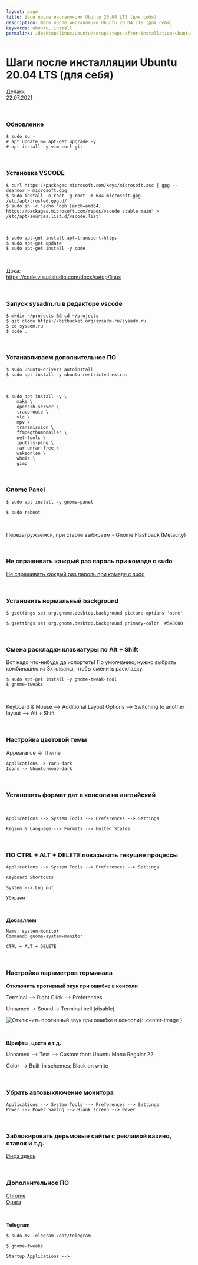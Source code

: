 ```yaml
---
layout: page
title: Шаги после инсталляции Ubuntu 20.04 LTS (для себя)
description: Шаги после инсталляции Ubuntu 20.04 LTS (для себя)
keywords: ubuntu, install
permalink: /desktop/linux/ubuntu/setup/steps-after-installation-ubuntu-20.04-lts/
---
```


# Шаги после инсталляции Ubuntu 20.04 LTS (для себя)

Делаю:  
22.07.2021

<br/>

### Обновление

```
$ sudo su -
# apt update && apt-get upgrade -y
# apt install -y vim curl git
```

<br/>

### Установка VSCODE

```
$ curl https://packages.microsoft.com/keys/microsoft.asc | gpg --dearmor > microsoft.gpg
$ sudo install -o root -g root -m 644 microsoft.gpg /etc/apt/trusted.gpg.d/
$ sudo sh -c 'echo "deb [arch=amd64] https://packages.microsoft.com/repos/vscode stable main" > /etc/apt/sources.list.d/vscode.list'
```

<br/>

    $ sudo apt-get install apt-transport-https
    $ sudo apt-get update
    $ sudo apt-get install -y code

<br/>

Дока:  
https://code.visualstudio.com/docs/setup/linux

<br/>

### Запуск sysadm.ru в редакторе vscode

```
$ mkdir ~/projects && cd ~/projects
$ git clone https://bitbucket.org/sysadm-ru/sysadm.ru
$ cd sysadm.ru
$ code .
```

<br/>

### Устанавливаем дополнительное ПО

```
$ sudo ubuntu-drivers autoinstall
$ sudo apt install -y ubuntu-restricted-extras
```

<br/>

```
$ sudo apt install -y \
    make \
    openssh-server \
    traceroute \
    vlc \
    mpv \
    transmission \
    ffmpegthumbnailer \
    net-tools \
    iputils-ping \
    rar unrar-free \
    wakeonlan \
    whois \
    gimp
```

<br/>

### Gnome Panel

    $ sudo apt install -y gnome-panel

    $ sudo reboot

<br/>

Перезагружаемся, при старте выбираем - Gnome Flashback (Metacity)

<br/>

### Не спрашивать каждый раз пароль при комаде с sudo

[Не спрашивать каждый раз пароль при комаде с sudo](/desktop/linux/ubuntu/setup/do-not-ask-root-password/)

<br/>

### Установить нормальный background

    $ gsettings set org.gnome.desktop.background picture-options 'none'

    $ gsettings set org.gnome.desktop.background primary-color '#548080'

<br/>

### Смена раскладки клавиатуры по Alt + Shift

Вот надо что-нибудь да испортить! По умолчанию, нужно выбрать комбинацию из 3х клваиш, чтобы сменить раскладку.

    $ sudo apt-get install -y gnome-tweak-tool
    $ gnome-tweaks

<br/>

Keyboard & Mouse --> Additional Layout Options --> Switching to another layout --> Alt + Shift

<br/>

### Настройка цветовой темы

Appearance -> Theme

    Applications -> Yaru-dark
    Icons -> Ubuntu-mono-dark

<br/>

### Установить формат дат в консоли на английский

<br/>

    Applications --> System Tools --> Preferences --> Settings

    Region & Language --> Formats --> United States

<br/>

### ПО CTRL + ALT + DELETE показывать текущие процессы

    Applications --> System Tools --> Preferences --> Settings

    Keyboard Shortcuts

    System --> Log out

    Убираем

<br/>

**Добавляем**

    Name: system-monitor
    Command: gnome-system-monitor

    CTRL + ALT + DELETE

<br/>

### Настройка параметров терминала

**Отключить противный звук при ошибке в консоли**

Terminal --> Right Click --> Preferences

Unnamed -> Sound -> Terminal bell (disable)

![Отключить противный звук при ошибке в консоли](/img/desktop/linux/ubuntu/setup/disable-sound-when-error-in-the-console.png 'Отключить противный звук при ошибке в консоли'){: .center-image }

<br/>

**Шрифты, цвета и т.д.**

Unnamed --> Text --> Custom font: Ubuntu Mono Regular 22

Color --> Built-in schemes: Black on white

<br/>

### Убрать автовыключение монитора

    Applications --> System Tools --> Preferences --> Settings
    Power --> Power Saving --> Blank screen --> Never

<br/>

### Заблокировать дерьмовые сайты с рекламой казино, ставок и т.д.

[Инфа здесь](/desktop/linux/ubuntu/browsers/block-junk-websites/)

<br/>

### Дополнительное ПО

[Chrome](/desktop/linux/ubuntu/browsers/chrome/)  
[Opera](/desktop/linux/ubuntu/browsers/opera/)

<br/>

**Telegram**

    $ sudo mv Telegram /opt/telegram

    $ gnome-tweaks

    Startup Applications -->

<!--

<br/>

### Автозапуск telegram


    $ sudo mkdir -p /opt/telegram
    $ sudo mv Telegram /opt/telegram/

<br/>


Applications -> System Tools -> Preferences -> Startup Applications

<br/>

Name: Telegram
Command: /opt/telegram/Telegram -startintray

![Автозапуск telegram](/img/desktop/linux/ubuntu/setup/autostart-telegram.png "Автозапуск telegram"){: .center-image }

-->

